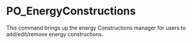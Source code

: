 # PO\_EnergyConstructions

This command brings up the energy Constructions manager for users to add/edit/remove energy constructions.

